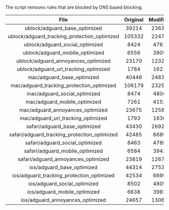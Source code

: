 The script removes rules that are blocked by DNS based blocking.


| File | Original | Modified |
|:----:|:-----:|:-----:|
| ublock/adguard_base_optimized | 39214 | 23632 |
| ublock/adguard_tracking_protection_optimized | 105332 | 22474 |
| ublock/adguard_social_optimized | 8424 | 4761 |
| ublock/adguard_mobile_optimized | 6556 | 3909 |
| ublock/adguard_annoyances_optimized | 23170 | 12325 |
| ublock/adguard_url_tracking_optimized | 1784 | 1621 |
| mac/adguard_base_optimized | 40446 | 24831 |
| mac/adguard_tracking_protection_optimized | 106179 | 23250 |
| mac/adguard_social_optimized | 8474 | 4806 |
| mac/adguard_mobile_optimized | 7261 | 4152 |
| mac/adguard_annoyances_optimized | 23675 | 12589 |
| mac/adguard_url_tracking_optimized | 1793 | 1630 |
| safari/adguard_base_optimized | 43430 | 26921 |
| safari/adguard_tracking_protection_optimized | 42485 | 6689 |
| safari/adguard_social_optimized | 8463 | 4789 |
| safari/adguard_mobile_optimized | 6584 | 3942 |
| safari/adguard_annoyances_optimized | 23819 | 12674 |
| ios/adguard_base_optimized | 44314 | 27539 |
| ios/adguard_tracking_protection_optimized | 42534 | 6699 |
| ios/adguard_social_optimized | 8502 | 4809 |
| ios/adguard_mobile_optimized | 6638 | 3982 |
| ios/adguard_annoyances_optimized | 24657 | 13062 |